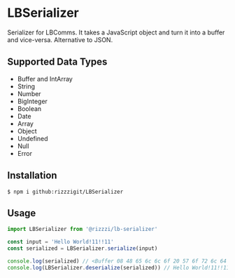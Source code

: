 # LBSerializer
Serializer for LBComms. It takes a JavaScript object and turn it into a buffer and vice-versa. Alternative to JSON.

## Supported Data Types
* Buffer and IntArray
* String
* Number
* BigInteger
* Boolean
* Date
* Array
* Object
* Undefined
* Null
* Error

## Installation
```shell
$ npm i github:rizzzigit/LBSerializer
```

## Usage
```typescript
import LBSerializer from '@rizzzi/lb-serializer'

const input = 'Hello World!11!!11'
const serialized = LBSerializer.serialize(input)

console.log(serialized) // <Buffer 08 48 65 6c 6c 6f 20 57 6f 72 6c 64 21 31 31 21 21 31 31>
console.log(LBSerializer.deserialize(serialized)) // Hello World!11!!11
```
